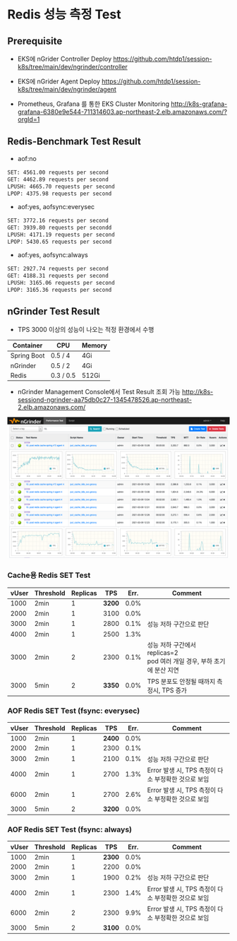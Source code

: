 # Redis 성능 측정 Test

## Prerequisite
- EKS에 nGrider Controller Deploy
<https://github.com/htdp1/session-k8s/tree/main/dev/ngrinder/controller>
- EKS에 nGrider Agent Deploy
<https://github.com/htdp1/session-k8s/tree/main/dev/ngrinder/agent>

- Prometheus, Grafana 를 통한 EKS Cluster Monitoring
<http://k8s-grafana-grafana-6380e9e544-711314603.ap-northeast-2.elb.amazonaws.com/?orgId=1>

## Redis-Benchmark Test Result

- aof:no
```
SET: 4561.00 requests per second
GET: 4462.89 requests per second
LPUSH: 4665.70 requests per second
LPOP: 4375.98 requests per second
```

- aof:yes, aofsync:everysec
```
SET: 3772.16 requests per second
GET: 3939.80 requests per secondd
LPUSH: 4171.19 requests per second
LPOP: 5430.65 requests per second
```

- aof:yes, aofsync:always
```
SET: 2927.74 requests per second
GET: 4188.31 requests per second
LPUSH: 3165.06 requests per second
LPOP: 3165.36 requests per second
```

## nGrinder Test Result
- TPS 3000 이상의 성능이 나오는 적정 환경에서 수행

Container   | CPU       | Memory
------------|-----------|-----------
Spring Boot | 0.5 / 4   | 4Gi
nGrinder    | 0.5 / 2   | 4Gi
Redis       | 0.3 / 0.5 | 512Gi

- nGrinder Management Console에서 Test Result 조회 가능
<http://k8s-sessiond-ngrinder-aa75db0c27-1345478526.ap-northeast-2.elb.amazonaws.com/>

![](../../images/ngrinder-test-result.png)

### Cache용 Redis SET Test

vUser   | Threshold | Replicas  | TPS | Err.   | Comment
--------|-----------|-----------|-----|--------|-------------
1000    | 2min   | 1 | **3200** | 0.0% | 
2000    | 2min   | 1 | 3100 | 0.0% | 
3000    | 2min   | 1 | 2800 | 0.1% | 성능 저하 구간으로 판단
4000    | 2min   | 1 | 2500 | 1.3% | 
3000    | 2min   | 2 | 2300 | 0.1% | 성능 저하 구간에서 replicas=2<br/>pod 여러 개일 경우, 부하 초기에 분산 지연
3000    | 5min   | 2 | **3350** | 0.0% | TPS 분포도 안정될 때까지 측정시, TPS 증가

### AOF Redis SET Test (fsync: everysec)

vUser   | Threshold | Replicas  | TPS | Err.   | Comment
--------|-----------|-----------|-----|--------|------------
1000    | 2min   | 1 | **2400** |  0.0% |
2000    | 2min   | 1 | 2300 | 0.1% |
3000    | 2min   | 1 | 2100 | 0.1% | 성능 저하 구간으로 판단
4000    | 2min   | 1 | 2700 | 1.3% | Error 발생 시, TPS 측정이 다소 부정확한 것으로 보임
6000    | 2min   | 1 | 2700 | 2.6% | Error 발생 시, TPS 측정이 다소 부정확한 것으로 보임
3000    | 5min   | 2 | **3200** | 0.0%    | 

### AOF Redis SET Test (fsync: always)

vUser   | Threshold | Replicas  | TPS | Err.   | Comment
--------|-----------|-----------|-----|--------|------------
1000    | 2min   | 1 | **2300** | 0.0% |
2000    | 2min   | 1 | 2200 | 0.0% |
3000    | 2min   | 1 | 1900 |  0.2% | 성능 저하 구간으로 판단
4000    | 2min   | 1 | 2300 |  1.4% | Error 발생 시, TPS 측정이 다소 부정확한 것으로 보임
6000    | 2min   | 2 | 2300 |  9.9% | Error 발생 시, TPS 측정이 다소 부정확한 것으로 보임
3000    | 5min   | 2 | **3100** |  0.0% |

